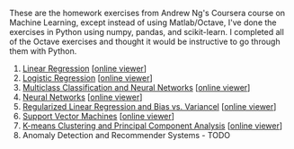 These are the homework exercises from Andrew Ng's Coursera course on
Machine Learning, except instead of using Matlab/Octave, I've done the
exercises in Python using numpy, pandas, and scikit-learn. I completed
all of the Octave exercises and thought it would be instructive to go
through them with Python.

1. [Linear Regression](https://github.com/wesbarnett/MachineLearning/tree/master/ex1) [[online viewer](https://nbviewer.jupyter.org/github/wesbarnett/MachineLearning/blob/master/Linear%20Regression.ipynb)]
2. [Logistic Regression](https://github.com/wesbarnett/MachineLearning/tree/master/ex2) [[online viewer](https://nbviewer.jupyter.org/github/wesbarnett/MachineLearning/blob/master/Logistic%20Regression.ipynb)]
3. [Multiclass Classification and Neural Networks](https://github.com/wesbarnett/MachineLearning/tree/master/ex3) [[online viewer](https://nbviewer.jupyter.org/github/wesbarnett/MachineLearning/blob/master/Multiclass%20Classification%20and%20Neural%20Networks.ipynb)]
4. [Neural Networks](https://github.com/wesbarnett/MachineLearning/tree/master/ex4) [[online viewer](https://nbviewer.jupyter.org/github/wesbarnett/MachineLearning/blob/master/Neural%20Networks.ipynb)]
5. [Regularized Linear Regression and Bias vs. Variancel](https://github.com/wesbarnett/MachineLearning/tree/master/ex5) [[online viewer](https://nbviewer.jupyter.org/github/wesbarnett/MachineLearning/blob/master/Regularized%20Linear%20Regression%20and%20Bias%20vs.%20Variance.ipynb)]
6. [Support Vector Machines](https://github.com/wesbarnett/MachineLearning/tree/master/ex6) [[online viewer](https://nbviewer.jupyter.org/github/wesbarnett/MachineLearning/blob/master/Support%20Vector%20Machines.ipynb)]
7. [K-means Clustering and Principal Component
   Analysis](https://github.com/wesbarnett/MachineLearning/tree/master/ex7)
[[online
viewer](https://nbviewer.jupyter.org/github/wesbarnett/MachineLearning/blob/master/K-means%20Clustering%20and%20Principal%20Component%20Analysis.ipynb)]
8. Anomaly Detection and Recommender Systems - TODO
